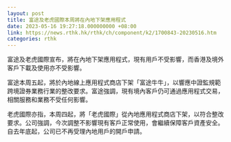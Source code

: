 ```yaml
---
layout: post
title: 富途及老虎國際本周將在內地下架應用程式
date: 2023-05-16 19:27:18.000000000 +08:00
link: https://news.rthk.hk/rthk/ch/component/k2/1700843-20230516.htm
categories: rthk
---
```


富途及老虎國際宣布，將在內地下架應用程式，現有用戶不受影響，而香港及境外客戶下載及使用亦不受影響。

富途本周五起，將於內地線上應用程式商店下架「富途牛牛」，以響應中證監規範跨境證券業務行業的整改要求。富途強調，現有境內客戶仍可通過應用程式交易，相關服務和業務不受任何影響。

老虎國際亦指，本周四起，將「老虎國際」從內地應用程式商店下架，以符合整改要求。公司強調，今次調整不影響現有客戶正常使用，會繼續保障客戶資產安全。自去年底起，公司已不再受理內地用戶的開戶申請。
